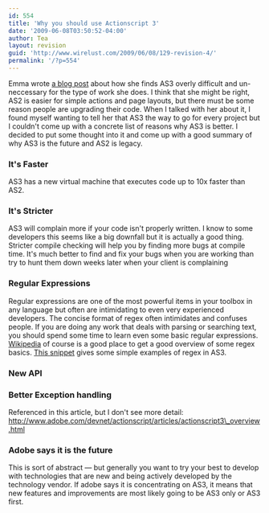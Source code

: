 ```yaml
---
id: 554
title: 'Why you should use Actionscript 3'
date: '2009-06-08T03:50:52-04:00'
author: Tea
layout: revision
guid: 'http://www.wirelust.com/2009/06/08/129-revision-4/'
permalink: '/?p=554'
---
```


Emma wrote [a blog post](http://digitalemma.wordpress.com/2009/03/09/mgh-north-shore-center-microsite/) about how she finds AS3 overly difficult and un-neccessary for the type of work she does. I think that she might be right, AS2 is easier for simple actions and page layouts, but there must be some reason people are upgrading their code. When I talked with her about it, I found myself wanting to tell her that AS3 the way to go for every project but I couldn't come up with a concrete list of reasons why AS3 is better. I decided to put some thought into it and come up with a good summary of why AS3 is the future and AS2 is legacy.

### It's Faster

AS3 has a new virtual machine that executes code up to 10x faster than AS2.

### It's Stricter

AS3 will complain more if your code isn't properly written. I know to some developers this seems like a big downfall but it is actually a good thing. Stricter compile checking will help you by finding more bugs at compile time. It's much better to find and fix your bugs when you are working than try to hunt them down weeks later when your client is complaining

### Regular Expressions

Regular expressions are one of the most powerful items in your toolbox in any language but often are intimidating to even very experienced developers. The concise format of regex often intimidates and confuses people. If you are doing any work that deals with parsing or searching text, you should spend some time to learn even some basic regular expressions. [Wikipedia](http://en.wikipedia.org/wiki/Regular_expression) of course is a good place to get a good overview of some regex basics. [This snippet](http://snipplr.com/view/6608/as3-regular-expression-basics/) gives some simple examples of regex in AS3.

### New API

### Better Exception handling

Referenced in this article, but I don't see more detail:  
http://www.adobe.com/devnet/actionscript/articles/actionscript3\_overview.html

### Adobe says it is the future

This is sort of abstract — but generally you want to try your best to develop with technologies that are new and being actively developed by the technology vendor. If adobe says it is concentrating on AS3, it means that new features and improvements are most likely going to be AS3 only or AS3 first.